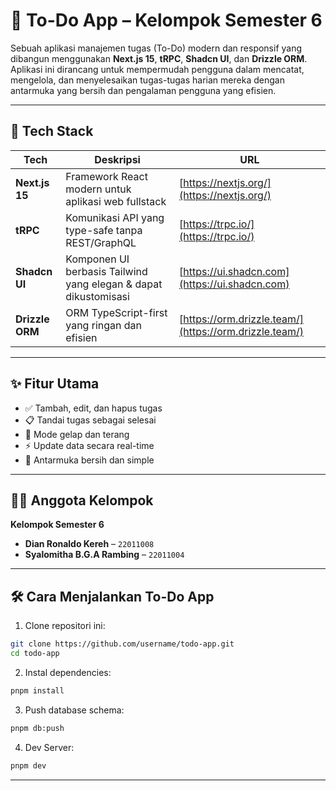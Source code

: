 # 📝 To-Do App – Kelompok Semester 6

Sebuah aplikasi manajemen tugas (To-Do) modern dan responsif yang dibangun menggunakan **Next.js 15**, **tRPC**, **Shadcn UI**, dan **Drizzle ORM**. Aplikasi ini dirancang untuk mempermudah pengguna dalam mencatat, mengelola, dan menyelesaikan tugas-tugas harian mereka dengan antarmuka yang bersih dan pengalaman pengguna yang efisien.

---

## 🚀 Tech Stack

| Tech            | Deskripsi                                                       | URL                                                    |
| --------------- | --------------------------------------------------------------- | ------------------------------------------------------ |
| **Next.js 15**  | Framework React modern untuk aplikasi web fullstack             | [https://nextjs.org/](https://nextjs.org/)             |
| **tRPC**        | Komunikasi API yang type-safe tanpa REST/GraphQL                | [https://trpc.io/](https://trpc.io/)                   |
| **Shadcn UI**   | Komponen UI berbasis Tailwind yang elegan & dapat dikustomisasi | [https://ui.shadcn.com](https://ui.shadcn.com)         |
| **Drizzle ORM** | ORM TypeScript-first yang ringan dan efisien                    | [https://orm.drizzle.team/](https://orm.drizzle.team/) |

---

## ✨ Fitur Utama

- ✅ Tambah, edit, dan hapus tugas
- 📋 Tandai tugas sebagai selesai
- 🌙 Mode gelap dan terang
- ⚡️ Update data secara real-time
- 💅 Antarmuka bersih dan simple

---

## 🧑‍💻 Anggota Kelompok

**Kelompok Semester 6**

- **Dian Ronaldo Kereh** – `22011008`
- **Syalomitha B.G.A Rambing** – `22011004`

---

## 🛠️ Cara Menjalankan To-Do App

1. Clone repositori ini:

```bash
git clone https://github.com/username/todo-app.git
cd todo-app
```

2. Instal dependencies:

```bash
pnpm install
```

3. Push database schema:

```bash
pnpm db:push
```

4. Dev Server:

```bash
pnpm dev
```

---
